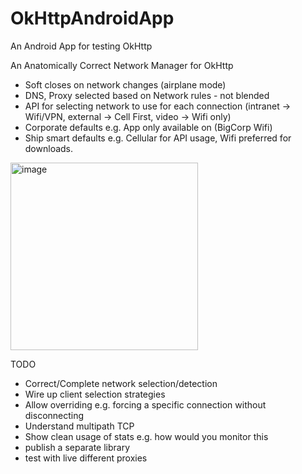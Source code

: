 # OkHttpAndroidApp
An Android App for testing OkHttp

An Anatomically Correct Network Manager for OkHttp
- Soft closes on network changes (airplane mode)
- DNS, Proxy selected based on Network rules - not blended
- API for selecting network to use for each connection (intranet -> Wifi/VPN, external -> Cell First, video -> Wifi only)
- Corporate defaults e.g. App only available on (BigCorp Wifi)
- Ship smart defaults e.g. Cellular for API usage, Wifi preferred for downloads.

<img width="300" alt="image" src="https://user-images.githubusercontent.com/231923/58747212-efb6b980-845f-11e9-9337-063a3d873e0b.png">

TODO

- Correct/Complete network selection/detection
- Wire up client selection strategies
- Allow overriding e.g. forcing a specific connection without disconnecting
- Understand multipath TCP
- Show clean usage of stats e.g. how would you monitor this
- publish a separate library
- test with live different proxies
